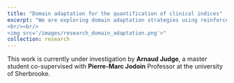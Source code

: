 ```yaml
---
title: "Domain adaptation for the quantification of clinical indices"
excerpt: "We are exploring domain adaptation strategies using reinforcement learning to enhance the generalizability of our segmentation models on echocardiographic images
<br/><br/>
<img src='/images/research_domain_adaptation.png'>"
collection: research
---
```


This work is currently under investigation by <strong>Arnaud Judge</strong>, a master student co-supervised with <strong>Pierre-Marc Jodoin</strong> Professor at the university of Sherbrooke.
